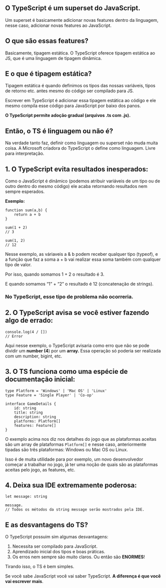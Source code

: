 ## O TypeScript é um superset do JavaScript.

Um superset é basicamente adicionar novas features dentro da linguagem, nesse caso, adicionar novas features ao JavaScript.

## O que são essas features?

Basicamente, tipagem estática. O TypeScript oferece tipagem estática ao JS, que é uma linguagem de tipagem dinâmica.

## E o que é tipagem estática?

Tipagem estática é quando definimos os tipos das nossas variáveis, tipos de retorno etc. antes mesmo do código ser compilado para JS.

Escrever em TypeScript é adicionar essa tipagem estática ao código e ele mesmo compila esse código para JavaScript por baixo dos panos.

**O TypeScript permite adoção gradual (arquivos .ts com .js).**

## Então, o TS é linguagem ou não é?

Na verdade tanto faz, definir como linguagem ou superset não muda muita coisa. A Microsoft criadora do TypeScript o define como linguagem. Livre para interpretação.


## 1. O TypeScript evita resultados inesperados:

Como o JavaScript é dinâmico (podemos atribuir variáveis de um tipo ou de outro dentro do mesmo código) ele acaba retornando resultados nem sempre esperados.

**Exemplo:**

```tsx
function sum(a,b) {
	return a + b
}

sum(1 + 2)
// 3

sum(1, 2)
// 12
```

Nesse exemplo, as váriaveis a & b podem receber qualquer tipo (typeof), e a função que faz a soma a + b vai realizar essa soma também com qualquer tipo de valor.

Por isso, quando somamos 1 + 2 o resultado é 3.

E quando somamos “1” + “2” o resultado é 12 (concatenação de strings).

### No TypeScript, esse tipo de problema não ocorreria.

## 2. O TypeScript avisa se você estiver fazendo algo de errado:

```tsx
console.log(4 / [])
// Error
```

Aqui nesse exemplo, o TypeScript avisaria como erro que não se pode dividir um **number (4**) por um **array.** Essa operação só poderia ser realizada com um number, bigint, etc.

## 3. O TS funciona como uma espécie de documentação inicial:

```tsx
type Platform = 'Windows' | 'Mac OS' | 'Linux'
type Feature = 'Single Player' | 'Co-op'

interface GameDetails {
    id: string
    title: string
    description: string
    platforms: Platform[]
    features: Feature[]
}
```

O exemplo acima nos diz nos detalhes do jogo que as plataformas aceitas são um array de plataformas `Platform[]` e nesse caso, anteriormente tipadas são três plataformas: Windows ou Mac OS ou Linux.

Isso é de muita utilidade para por exemplo, um novo desenvolvedor começar a trabalhar no jogo, já ter uma noção de quais são as plataformas aceitas pelo jogo, as features, etc.

## 4. Deixa sua IDE extremamente poderosa:

```tsx
let message: string

message.
// Todos os métodos da string message serão mostrados pela IDE.
```

## E as desvantagens do TS?

O TypeScript possuim sim algumas desvantagens:

1. Necessita ser compilado para JavaScript.
2. Aprendizado inicial dos tipos e boas práticas.
3. Os erros nem sempre são muito claros. Ou então são **ENORMES**!

Tirando isso, o TS é bem simples.

Se você sabe JavaScript você vai saber TypeScript. **A diferença é que você vai escrever mais**.